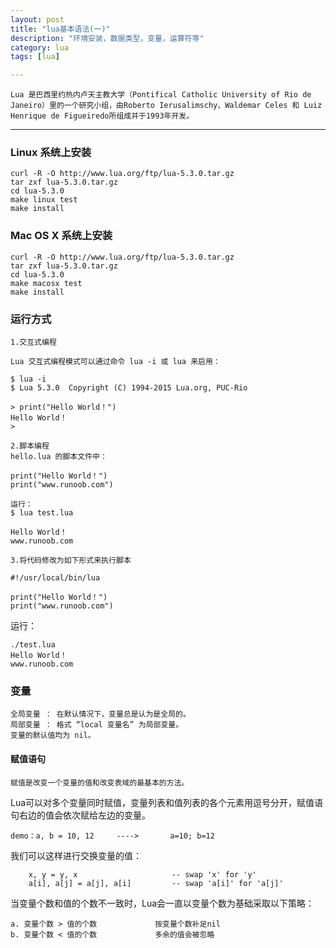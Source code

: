 ```yaml
---
layout: post
title: "lua基本语法(一)"
description: "环境安装，数据类型，变量，运算符等"
category: lua
tags: [lua]

---
```


    Lua 是巴西里约热内卢天主教大学（Pontifical Catholic University of Rio de Janeiro）里的一个研究小组，由Roberto Ierusalimschy、Waldemar Celes 和 Luiz Henrique de Figueiredo所组成并于1993年开发。

----

### Linux 系统上安装

```
curl -R -O http://www.lua.org/ftp/lua-5.3.0.tar.gz
tar zxf lua-5.3.0.tar.gz
cd lua-5.3.0
make linux test
make install
```

### Mac OS X 系统上安装

```
curl -R -O http://www.lua.org/ftp/lua-5.3.0.tar.gz
tar zxf lua-5.3.0.tar.gz
cd lua-5.3.0
make macosx test
make install
```

### 运行方式

    1.交互式编程

    Lua 交互式编程模式可以通过命令 lua -i 或 lua 来启用：

```
$ lua -i 
$ Lua 5.3.0  Copyright (C) 1994-2015 Lua.org, PUC-Rio

> print("Hello World！")
Hello World！
>
```

    2.脚本编程
    hello.lua 的脚本文件中：

```
print("Hello World！")
print("www.runoob.com")

运行：
$ lua test.lua

Hello World！
www.runoob.com
```

    3.将代码修改为如下形式来执行脚本

```
#!/usr/local/bin/lua

print("Hello World！")
print("www.runoob.com")
```

运行：

```
./test.lua 
Hello World！
www.runoob.com
```

### 变量

    全局变量 ： 在默认情况下，变量总是认为是全局的。
    局部变量 ： 格式 “local 变量名” 为局部变量。
    变量的默认值均为 nil。

#### 赋值语句

    赋值是改变一个变量的值和改变表域的最基本的方法。
    
Lua可以对多个变量同时赋值，变量列表和值列表的各个元素用逗号分开，赋值语句右边的值会依次赋给左边的变量。

    demo：a, b = 10, 12     ---->       a=10; b=12

我们可以这样进行交换变量的值：
```
    x, y = y, x                     -- swap 'x' for 'y'
    a[i], a[j] = a[j], a[i]         -- swap 'a[i]' for 'a[j]'
```

当变量个数和值的个数不一致时，Lua会一直以变量个数为基础采取以下策略：

    a. 变量个数 > 值的个数             按变量个数补足nil
    b. 变量个数 < 值的个数             多余的值会被忽略